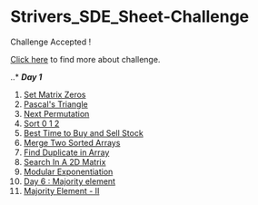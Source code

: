 # Strivers_SDE_Sheet-Challenge
Challenge Accepted !

[Click here](https://takeuforward.org/interviews/strivers-sde-sheet-challenge-2023/) to find more about challenge.

..* ***Day 1***
1. [Set Matrix Zeros](https://www.codingninjas.com/codestudio/problems/set-matrix-zeros_8230862?challengeSlug=striver-sde-challenge)
2. [Pascal's Triangle](https://www.codingninjas.com/codestudio/problems/pascal-s-triangle_8230805?challengeSlug=striver-sde-challenge)
3. [Next Permutation](https://www.codingninjas.com/codestudio/problems/next-permutation_8230741?challengeSlug=striver-sde-challenge)
4. [Sort 0 1 2](https://www.codingninjas.com/codestudio/problems/sort-0-1-2_8230695?challengeSlug=striver-sde-challenge)
5. [Best Time to Buy and Sell Stock](https://www.codingninjas.com/codestudio/problems/best-time-to-buy-and-sell-stock_8230746?challengeSlug=striver-sde-challenge)
6. [Merge Two Sorted Arrays](https://www.codingninjas.com/codestudio/problems/merge-two-sorted-arrays_8230835?challengeSlug=striver-sde-challenge)
7. [Find Duplicate in Array](https://www.codingninjas.com/codestudio/problems/find-duplicate-in-array_8230816?challengeSlug=striver-sde-challenge)
8. [Search In A 2D Matrix](https://www.codingninjas.com/codestudio/problems/search-in-a-2d-matrix_8230773?challengeSlug=striver-sde-challenge)
9. [Modular Exponentiation](https://www.codingninjas.com/codestudio/problems/modular-exponentiation_8230803?challengeSlug=striver-sde-challenge)
10. [Day 6 : Majority element](https://www.codingninjas.com/codestudio/problems/day-6-majority-element_8230731?challengeSlug=striver-sde-challenge)
11. [Majority Element - II](https://www.codingninjas.com/codestudio/problems/majority-element-ii_8230738?challengeSlug=striver-sde-challenge)
